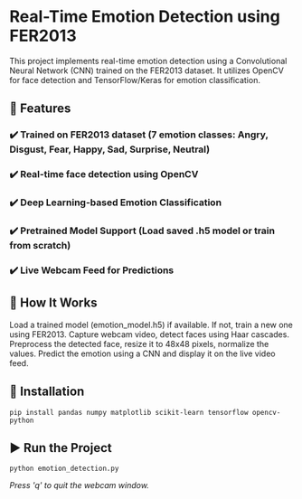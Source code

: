 # **Real-Time Emotion Detection using FER2013**
This project implements real-time emotion detection using a Convolutional Neural Network (CNN) trained on the FER2013 dataset. It utilizes OpenCV for face detection and TensorFlow/Keras for emotion classification.

## 📌 Features
### ✔️ Trained on FER2013 dataset (7 emotion classes: Angry, Disgust, Fear, Happy, Sad, Surprise, Neutral)
### ✔️ Real-time face detection using OpenCV
### ✔️ Deep Learning-based Emotion Classification
### ✔️ Pretrained Model Support (Load saved .h5 model or train from scratch)
### ✔️ Live Webcam Feed for Predictions

## 🚀 How It Works
Load a trained model (emotion_model.h5) if available. If not, train a new one using FER2013.
Capture webcam video, detect faces using Haar cascades.
Preprocess the detected face, resize it to 48x48 pixels, normalize the values.
Predict the emotion using a CNN and display it on the live video feed.
## 📂 Installation
```
pip install pandas numpy matplotlib scikit-learn tensorflow opencv-python
```
## ▶️ Run the Project
```
python emotion_detection.py
```
_Press 'q' to quit the webcam window._
